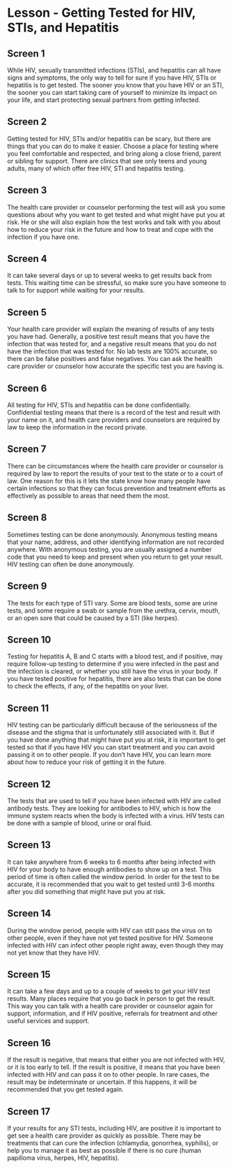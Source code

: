 # Lesson - Getting Tested for HIV, STIs, and Hepatitis

## Screen 1
While HIV, sexually transmitted infections (STIs), and hepatitis can all have signs and symptoms, the only way to tell for sure if you have HIV, STIs or hepatitis is to get tested. The sooner you know that you have HIV or an STI, the sooner you can start taking care of yourself to minimize its impact on your life, and start protecting sexual partners from getting infected.

## Screen 2
Getting tested for HIV, STIs and/or hepatitis can be scary, but there are things that you can do to make it easier. Choose a place for testing where you feel comfortable and respected, and bring along a close friend, parent or sibling for support. There are clinics that see only teens and young adults, many of which offer free HIV, STI and hepatitis testing.

## Screen 3
The health care provider or counselor performing the test will ask you some questions about why you want to get tested and what might have put you at risk. He or she will also explain how the test works and talk with you about how to reduce your risk in the future and how to treat and cope with the infection if you have one.

## Screen 4
It can take several days or up to several weeks to get results back from tests. This waiting time can be stressful, so make sure you have someone to talk to for support while waiting for your results.

## Screen 5
Your health care provider will explain the meaning of results of any tests you have had. Generally, a positive test result means that you have the infection that was tested for, and a negative result means that you do not have the infection that was tested for. No lab tests are 100% accurate, so there can be false positives and false negatives. You can ask the health care provider or counselor how accurate the specific test you are having is.

## Screen 6
All testing for HIV, STIs and hepatitis can be done confidentially. Confidential testing means that there is a record of the test and result with your name on it, and health care providers and counselors are required by law to keep the information in the record private.

## Screen 7
There can be circumstances where the health care provider or counselor is required by law to report the results of your test to the state or to a court of law. One reason for this is it lets the state know how many people have certain infections so that they can focus prevention and treatment efforts as effectively as possible to areas that need them the most.

## Screen 8
Sometimes testing can be done anonymously. Anonymous testing means that your name, address, and other identifying information are not recorded anywhere. With anonymous testing, you are usually assigned a number code that you need to keep and present when you return to get your result. HIV testing can often be done anonymously.

## Screen 9
The tests for each type of STI vary. Some are blood tests, some are urine tests, and some require a swab or sample from the urethra, cervix, mouth, or an open sore that could be caused by a STI (like herpes).

## Screen 10
Testing for hepatitis A, B and C starts with a blood test, and if positive, may require follow-up testing to determine if you were infected in the past and the infection is cleared, or whether you still have the virus in your body. If you have tested positive for hepatitis, there are also tests that can be done to check the effects, if any, of the hepatitis on your liver.

## Screen 11
HIV testing can be particularly difficult because of the seriousness of the disease and the stigma that is unfortunately still associated with it. But if you have done anything that might have put you at risk, it is important to get tested so that if you have HIV you can start treatment and you can avoid passing it on to other people. If you don’t have HIV, you can learn more about how to reduce your risk of getting it in the future.

## Screen 12
The tests that are used to tell if you have been infected with HIV are called antibody tests. They are looking for antibodies to HIV, which is how the immune system reacts when the body is infected with a virus. HIV tests can be done with a sample of blood, urine or oral fluid.

## Screen 13
It can take anywhere from 6 weeks to 6 months after being infected with HIV for your body to have enough antibodies to show up on a test. This period of time is often called the window period. In order for the test to be accurate, it is recommended that you wait to get tested until 3-6 months after you did something that might have put you at risk.

## Screen 14
During the window period, people with HIV can still pass the virus on to other people, even if they have not yet tested positive for HIV. Someone infected with HIV can infect other people right away, even though they may not yet know that they have HIV.

## Screen 15
It can take a few days and up to a couple of weeks to get your HIV test results. Many places require that you go back in person to get the result. This way you can talk with a health care provider or counselor again for support, information, and if HIV positive, referrals for treatment and other useful services and support.

## Screen 16
If the result is negative, that means that either you are not infected with HIV, or it is too early to tell. If the result is positive, it means that you have been infected with HIV and can pass it on to other people. In rare cases, the result may be indeterminate or uncertain. If this happens, it will be recommended that you get tested again.

## Screen 17
If your results for any STI tests, including HIV, are positive it is important to get see a health care provider as quickly as possible. There may be treatments that can cure the infection (chlamydia, gonorrhea, syphilis), or help you to manage it as best as possible if there is no cure (human papilloma virus, herpes, HIV, hepatitis).

